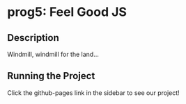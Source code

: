 # prog5: Feel Good JS
## Description
Windmill, windmill for the land...

## Running the Project
Click the github-pages link in the sidebar to see our project!